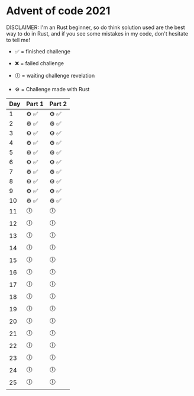 # Advent of code 2021

DISCLAIMER: I'm an Rust beginner, so do think solution used are the best way to do in Rust, and if you see some mistakes in my code, don't hesitate to tell me!


- ✅ = finished challenge
- ❌ = failed challenge
- 🕕 = waiting challenge revelation

- ⚙️ = Challenge made with Rust

Day | Part 1   | Part 2
--- | -------- | --------
1   | ⚙️ ✅     | ⚙️ ✅
2   | ⚙️ ✅     | ⚙️ ✅    
3   | ⚙️ ✅     | ⚙️ ✅     
4   | ⚙️ ✅     | ⚙️ ✅    
5   | ⚙️ ✅     | ⚙️ ✅    
6   | ⚙️ ✅     | ⚙️ ✅    
7   | ⚙️ ✅     | ⚙️ ✅    
8   | ⚙️ ✅     | ⚙️ ✅    
9   | ⚙️ ✅     | ⚙️ ✅    
10  | ⚙️ ✅     | ⚙️ ✅    
11  | 🕕       | 🕕      
12  | 🕕       | 🕕      
13  | 🕕       | 🕕      
14  | 🕕       | 🕕      
15  | 🕕       | 🕕      
16  | 🕕       | 🕕      
17  | 🕕       | 🕕      
18  | 🕕       | 🕕      
19  | 🕕       | 🕕      
20  | 🕕       | 🕕      
21  | 🕕       | 🕕      
22  | 🕕       | 🕕      
23  | 🕕       | 🕕      
24  | 🕕       | 🕕      
25  | 🕕       | 🕕      
